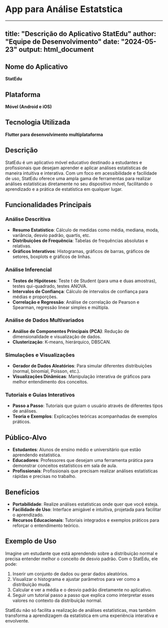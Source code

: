 # App para Análise Estatstica

---
title: "Descrição do Aplicativo StatEdu"
author: "Equipe de Desenvolvimento"
date: "2024-05-23"
output: html_document
---

## Nome do Aplicativo

**StatEdu**

## Plataforma

**Móvel (Android e iOS)**

## Tecnologia Utilizada

**Flutter para desenvolvimento multiplataforma**

## Descrição

StatEdu é um aplicativo móvel educativo destinado a estudantes e profissionais que desejam aprender e aplicar análises estatísticas de maneira intuitiva e interativa. Com um foco em acessibilidade e facilidade de uso, StatEdu oferece uma ampla gama de ferramentas para realizar análises estatísticas diretamente no seu dispositivo móvel, facilitando o aprendizado e a prática de estatística em qualquer lugar.

## Funcionalidades Principais

### Análise Descritiva

- **Resumo Estatístico**: Cálculo de medidas como média, mediana, moda, variância, desvio padrão, quartis, etc.
- **Distribuições de Frequência**: Tabelas de frequências absolutas e relativas.
- **Gráficos Interativos**: Histogramas, gráficos de barras, gráficos de setores, boxplots e gráficos de linhas.

### Análise Inferencial

- **Testes de Hipóteses**: Teste t de Student (para uma e duas amostras), testes qui-quadrado, testes ANOVA.
- **Intervalos de Confiança**: Cálculo de intervalos de confiança para médias e proporções.
- **Correlação e Regressão**: Análise de correlação de Pearson e Spearman, regressão linear simples e múltipla.

### Análise de Dados Multivariados

- **Análise de Componentes Principais (PCA)**: Redução de dimensionalidade e visualização de dados.
- **Clusterização**: K-means, hierárquico, DBSCAN.

### Simulações e Visualizações

- **Gerador de Dados Aleatórios**: Para simular diferentes distribuições (normal, binomial, Poisson, etc.).
- **Visualizações Dinâmicas**: Manipulação interativa de gráficos para melhor entendimento dos conceitos.

### Tutoriais e Guias Interativos

- **Passo a Passo**: Tutoriais que guiam o usuário através de diferentes tipos de análises.
- **Teoria e Exemplos**: Explicações teóricas acompanhadas de exemplos práticos.

## Público-Alvo

- **Estudantes**: Alunos de ensino médio e universitário que estão aprendendo estatística.
- **Educadores**: Professores que desejam uma ferramenta prática para demonstrar conceitos estatísticos em sala de aula.
- **Profissionais**: Profissionais que precisam realizar análises estatísticas rápidas e precisas no trabalho.

## Benefícios

- **Portabilidade**: Realize análises estatísticas onde quer que você esteja.
- **Facilidade de Uso**: Interface amigável e intuitiva, projetada para facilitar o aprendizado.
- **Recursos Educacionais**: Tutoriais integrados e exemplos práticos para reforçar o entendimento teórico.

## Exemplo de Uso

Imagine um estudante que está aprendendo sobre a distribuição normal e precisa entender melhor o conceito de desvio padrão. Com o StatEdu, ele pode:

1. Inserir um conjunto de dados ou gerar dados aleatórios.
2. Visualizar o histograma e ajustar parâmetros para ver como a distribuição muda.
3. Calcular e ver a média e o desvio padrão diretamente no aplicativo.
4. Seguir um tutorial passo a passo que explica como interpretar esses valores no contexto da distribuição normal.

StatEdu não só facilita a realização de análises estatísticas, mas também transforma a aprendizagem da estatística em uma experiência interativa e envolvente.
